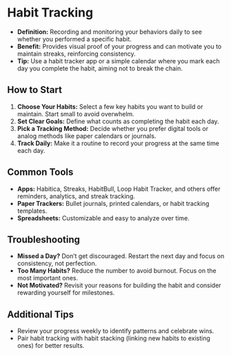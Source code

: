 # Habit Tracking

- **Definition:** Recording and monitoring your behaviors daily to see whether you performed a specific habit.
- **Benefit:** Provides visual proof of your progress and can motivate you to maintain streaks, reinforcing consistency.
- **Tip:** Use a habit tracker app or a simple calendar where you mark each day you complete the habit, aiming not to break the chain.

## How to Start

1. **Choose Your Habits:** Select a few key habits you want to build or maintain. Start small to avoid overwhelm.
2. **Set Clear Goals:** Define what counts as completing the habit each day.
3. **Pick a Tracking Method:** Decide whether you prefer digital tools or analog methods like paper calendars or journals.
4. **Track Daily:** Make it a routine to record your progress at the same time each day.

## Common Tools

- **Apps:** Habitica, Streaks, HabitBull, Loop Habit Tracker, and others offer reminders, analytics, and streak tracking.
- **Paper Trackers:** Bullet journals, printed calendars, or habit tracking templates.
- **Spreadsheets:** Customizable and easy to analyze over time.

## Troubleshooting

- **Missed a Day?** Don’t get discouraged. Restart the next day and focus on consistency, not perfection.
- **Too Many Habits?** Reduce the number to avoid burnout. Focus on the most important ones.
- **Not Motivated?** Revisit your reasons for building the habit and consider rewarding yourself for milestones.

## Additional Tips

- Review your progress weekly to identify patterns and celebrate wins.
- Pair habit tracking with habit stacking (linking new habits to existing ones) for better results.

